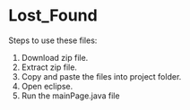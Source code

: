# Lost_Found
Steps to use these files:
1. Download zip file.
2. Extract zip file.
3. Copy and paste the files into project folder.
4. Open eclipse.
5. Run the mainPage.java file
